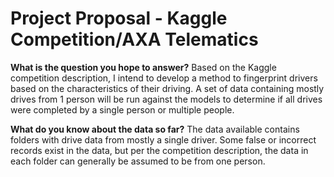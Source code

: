 # Project Proposal - Kaggle Competition/AXA Telematics

**What is the question you hope to answer?** Based on the Kaggle competition description, I intend to develop a method to fingerprint drivers based on the characteristics of their driving. A set of data containing mostly drives from 1 person will be run against the models to determine if all drives were completed by a single person or multiple people.

**What do you know about the data so far?** The data available contains folders with drive data from mostly a single driver. Some false or incorrect records exist in the data, but per the competition description, the data in each folder can generally be assumed to be from one person.

